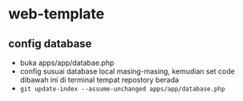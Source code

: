 # web-template

## config database
- buka apps/app/databae.php
- config susuai database local masing-masing, kemudian set code dibawah ini di terminal tempat repostory berada
- ``git update-index --assume-unchanged apps/app/database.php``